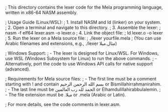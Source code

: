 ; This directory contains the lexer code for the Mela programming language, written in x86-64 NASM assembly.

; Usage Guide (Linux/WSL):
; 1. Install NASM and ld (linker) on your system.
; 2. Open a terminal and navigate to this directory.
; 3. Assemble the lexer:
;    nasm -f elf64 lexer.asm -o lexer.o
; 4. Link the object file:
;    ld lexer.o -o lexer
; 5. Run the lexer on a Mela source file:
;    ./lexer yourfile.mela
;    (You can use Arabic filenames and extensions, e.g., ./lexer مثال.ميلا)

; Windows Support:
; - The lexer is designed for Linux/WSL. For Windows, use WSL (Windows Subsystem for Linux) to run the above commands.
; - Alternatively, port the code to use Windows API calls for native support (advanced).

; Requirements for Mela source files:
; - The first line must be a comment starting with ! and contain بسم الله الرحمن الرحيم or Bismillahirrahmanirahim.
; - The last line must be الحمد لله رب العالمين or Elhamdulillahirabbulalemin.
; - The file extension must be .ميلا or .mela (Arabic or Latin).

; For more details, see the code comments in lexer.asm.
